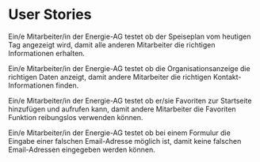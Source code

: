 # User Stories

Ein/e Mitarbeiter/in der Energie-AG testet ob der Speiseplan vom heutigen Tag angezeigt wird, damit alle anderen Mitarbeiter die richtigen Informationen erhalten.

Ein/e Mitarbeiter/in der Energie-AG testet ob die Organisationsanzeige die richtigen Daten anzeigt, damit andere Mitarbeiter die richtigen Kontakt-Informationen finden.

Ein/e Mitarbeiter/in der Energie-AG testet ob er/sie Favoriten zur Startseite hinzufügen und aufrufen kann, damit andere Mitarbeiter die Favoriten Funktion reibungslos verwenden können.

Ein/e Mitarbeiter/in der Energie-AG testet ob bei einem Formulur die Eingabe einer falschen Email-Adresse möglich ist, damit keine falschen Email-Adressen eingegeben werden können.
